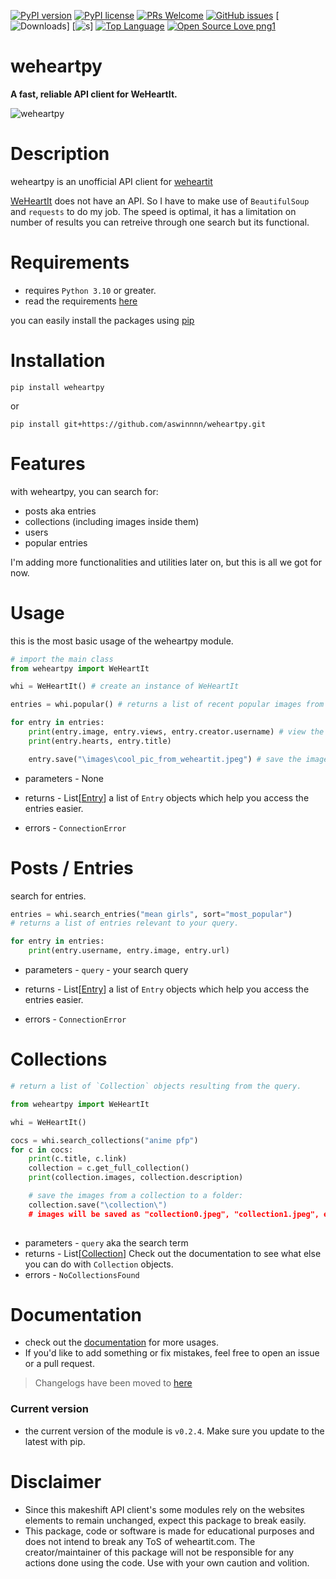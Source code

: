 [![PyPI version](https://badge.fury.io/py/weheartpy.svg)](https://badge.fury.io/py/weheartpy) [![PyPI license](https://img.shields.io/pypi/l/ansicolortags.svg)](https://pypi.python.org/pypi/ansicolortags/) [![PRs Welcome](https://img.shields.io/badge/PRs-welcome-brightgreen.svg?style=flat-square)](http://makeapullrequest.com) [![GitHub issues](https://img.shields.io/github/issues/aswinnnn/weheartpy.svg)](https://GitHub.com/aswinnnn/weheartpy/issues/) [![Downloads](https://static.pepy.tech/personalized-badge/weheartpy?period=total&units=abbreviation&left_color=black&right_color=black&left_text=Downloads)]  [![s](https://pepy.tech/project/weheartpy)]  [![Top Language](https://img.shields.io/github/languages/top/aswinnnn/weheartpy)](https://img.shields.io/github/languages/top/aswinnnn/weheartpy) [![Open Source Love png1](https://badges.frapsoft.com/os/v1/open-source.png?v=103)](https://github.com/ellerbrock/open-source-badges/)
# **weheartpy**

**A fast, reliable API client for WeHeartIt.**

![weheartpy](https://media.discordapp.net/attachments/1002212458502557718/1003290415329443850/PicsArt_07-31-06.47.36.jpg) 

# Description
weheartpy is an unofficial API client for [weheartit](https://weheartit.com)

[WeHeartIt](https://weheartit.com) does not have an API. So I have to make use of `BeautifulSoup`
and `requests` to do my job. The speed is optimal, it has a limitation on number of results you can retreive through one search but its functional.


# Requirements
* requires `Python 3.10` or greater.
* read the requirements [here](requirements.txt)

you can easily install the packages using [pip](https://pypi.org)

# Installation
```
pip install weheartpy
```
or
```
pip install git+https://github.com/aswinnnn/weheartpy.git

```

# Features
with weheartpy, you can search for:
- posts aka entries
- collections (including images inside them)
- users
- popular entries

I'm adding more functionalities and utilities later on, 
but this is all we got for now. 

# Usage
this is the most basic usage of the weheartpy module.

```python
# import the main class
from weheartpy import WeHeartIt

whi = WeHeartIt() # create an instance of WeHeartIt

entries = whi.popular() # returns a list of recent popular images from homepage.

for entry in entries:
	print(entry.image, entry.views, entry.creator.username) # view the entry's contents
	print(entry.hearts, entry.title)

	entry.save("\images\cool_pic_from_weheartit.jpeg") # save the image from the post locally.

```
* parameters - None

* returns - List[[Entry](weheartpy/models.py)] a list of `Entry` objects which help you access the entries easier. 
* errors - `ConnectionError`

# Posts / Entries
search for entries.
```python
entries = whi.search_entries("mean girls", sort="most_popular")
# returns a list of entries relevant to your query.

for entry in entries:
	print(entry.username, entry.image, entry.url)
```
* parameters - `query` - your search query

* returns - List[[Entry](weheartpy/models.py)] a list of `Entry` objects which help you access the entries easier. 
* errors - `ConnectionError`


# Collections

```python
# return a list of `Collection` objects resulting from the query.

from weheartpy import WeHeartIt

whi = WeHeartIt()

cocs = whi.search_collections("anime pfp")
for c in cocs:
    print(c.title, c.link)
    collection = c.get_full_collection()
    print(collection.images, collection.description)

	# save the images from a collection to a folder:
	collection.save("\collection\")
	# images will be saved as "collection0.jpeg", "collection1.jpeg", etc.
	
```
* parameters - `query` aka the search term
* returns - List[[Collection](weheartpy/models.py)] Check out the documentation to see what else you can do with `Collection` objects.
* errors - `NoCollectionsFound` 

# Documentation
* check out the [documentation](https://aswinnnn.github.io/weheartpy/) for more usages. 
* If you'd like to add something or fix mistakes, feel free to open an issue or a pull request.

> Changelogs have been moved to [here](CHANGELOG.md)

### Current version
* the current version of the module is `v0.2.4`. Make sure you update to the latest with pip.

# Disclaimer
- Since this makeshift API client's some modules rely on the websites elements to remain unchanged, expect this package to break easily.
- This package, code or software is made for educational purposes and does not intend to break any ToS of weheartit.com. The creator/maintainer of this package will not be responsible for any actions done using the code. Use with your own caution and volition.
 
